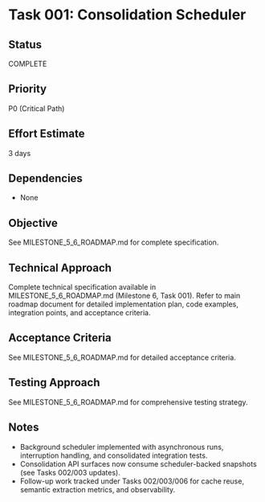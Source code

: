 # Task 001: Consolidation Scheduler

## Status
COMPLETE

## Priority
P0 (Critical Path)

## Effort Estimate
3 days

## Dependencies
- None

## Objective
See MILESTONE_5_6_ROADMAP.md for complete specification.

## Technical Approach
Complete technical specification available in MILESTONE_5_6_ROADMAP.md (Milestone 6, Task 001).
Refer to main roadmap document for detailed implementation plan, code examples, integration points, and acceptance criteria.

## Acceptance Criteria
See MILESTONE_5_6_ROADMAP.md for detailed acceptance criteria.

## Testing Approach
See MILESTONE_5_6_ROADMAP.md for comprehensive testing strategy.

## Notes
- Background scheduler implemented with asynchronous runs, interruption handling, and consolidated integration tests.
- Consolidation API surfaces now consume scheduler-backed snapshots (see Tasks 002/003 updates).
- Follow-up work tracked under Tasks 002/003/006 for cache reuse, semantic extraction metrics, and observability.

